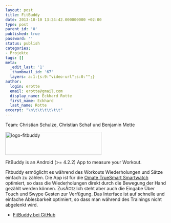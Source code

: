 ```yaml
---
layout: post
title: FitBuddy
date: 2013-10-10 13:24:42.000000000 +02:00
type: post
parent_id: '0'
published: true
password: ''
status: publish
categories:
- Projekte
tags: []
meta:
  _edit_last: '1'
  _thumbnail_id: '67'
  layers: a:1:{s:9:"video-url";s:0:"";}
author:
  login: erotte
  email: erotte@gmail.com
  display_name: Eckhard Rotte
  first_name: Eckhard
  last_name: Rotte
excerpt: "\n\t\t\t\t\t\t"
---
```

<p>
				Team: Christian Schulze, Christian Schaf und Benjamin Mette</p>
<p><a href="http://hbhack.shaula.uberspace.de/wp-content/uploads/2015/11/logo-fitbuddy.png"><img class="alignnone size-medium wp-image-66" src="{{ site.baseurl }}/assets/logo-fitbuddy-300x72.png" alt="logo-fitbuddy" width="300" height="72" /></a></p>
<p>FitBuddy is an Android (&gt;= 4.2.2) App to measure your Workout.</p>
<p>Fitbuddy ermöglicht es während des Workouts Wiederholungen und Sätze einfach zu zählen. Die App ist für die <a href="http://www.omate.com/">Omate TrueSmart Smartwatch</a> optimiert, so dass die Wiederholungen direkt durch die Bewegung der Hand gezählt werden können. ZusÃ¤tzlich steht aber auch die Eingabe Über Touch und Swype Gesten zur Verfügung. Das Interface ist auf schnelle und einfache Ablesbarkeit optimiert, so dass man während des Trainings nicht abgelenkt wird.</p>
<ul>
<li><a href="https://github.com/avalax/FitBuddy">FitBuddy bei GitHub</a></li>
</ul>

